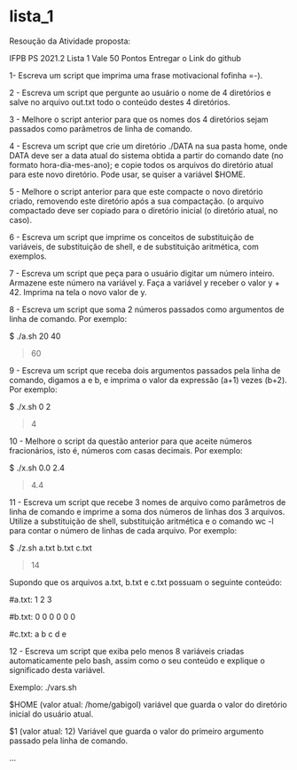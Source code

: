 # lista_1
Resoução da Atividade proposta:

IFPB PS 2021.2 Lista 1
Vale 50 Pontos
Entregar o Link do github

1- Escreva um script que imprima uma frase motivacional fofinha =-).

2 - Escreva um script que pergunte ao usuário o nome de 4 diretórios e salve no arquivo out.txt todo o conteúdo destes 4 diretórios.

3 - Melhore o script anterior para que os nomes dos 4 diretórios sejam passados como parâmetros de linha de comando.

4 - Escreva um script que crie um diretório ./DATA na sua pasta home, onde DATA deve ser a data atual do sistema obtida a partir do comando date (no formato hora-dia-mes-ano); e copie todos os arquivos do diretório atual para este novo diretório. Pode usar, se quiser a variável $HOME.

5 - Melhore o script anterior para que este compacte o novo diretório criado, removendo este diretório após a sua compactação. (o arquivo compactado deve ser copiado para o diretório inicial (o diretório atual, no caso).

6 - Escreva um script que imprime os conceitos de substituição de variáveis, de substituição de shell, e de substituição aritmética, com exemplos.

7 - Escreva um script que peça para o usuário digitar um número inteiro. Armazene este número na variável y. Faça a variável y receber o valor y + 42. Imprima na tela o novo valor de y.

8 - Escreva um script que soma 2 números passados como argumentos de linha de comando. Por exemplo:

$ ./a.sh 20 40
> 60

9 - Escreva um script que receba dois argumentos passados pela linha de comando, digamos a e b, e imprima o valor da expressão (a+1) vezes (b+2). Por exemplo:

$ ./x.sh 0 2
> 4

10 - Melhore o script da questão anterior para que aceite números fracionários, isto é, números com casas decimais. Por exemplo:

$ ./x.sh 0.0 2.4
> 4.4

11 - Escreva um script que recebe 3 nomes de arquivo como parâmetros de linha de comando e imprime a soma dos números de linhas dos 3 arquivos. Utilize a substituição de shell, substituição aritmética e o comando wc -l para contar o número de linhas de cada arquivo. Por exemplo:

$ ./z.sh a.txt b.txt c.txt
> 14

Supondo que os arquivos a.txt, b.txt e c.txt possuam o seguinte conteúdo:

#a.txt:
1
2
3

#b.txt:
0
0
0
0
0
0

#c.txt:
a
b
c
d
e

12 - Escreva um script que exiba pelo menos 8 variáveis criadas automaticamente pelo bash, assim como o seu conteúdo e explique o significado desta variável.

Exemplo:
./vars.sh

$HOME (valor atual: /home/gabigol) variável que guarda o valor do diretório inicial do usuário atual.

$1 (valor atual: 12) Variável que guarda o valor do primeiro argumento passado pela linha de comando.

...

